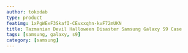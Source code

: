 ```yaml
---
author: tokodab
type: product
featimg: 1xPgWExF3SkafI-CEvxxqhn-kvF72mUKN
title: Tazmanian Devil Halloween Disaster Samsung Galaxy S9 Case
tags: [samsung, galaxy, s9]
category: [samsung]
---
```

